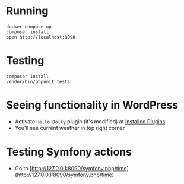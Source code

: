 # Running

```
docker-compose up
composer install
open http://localhost:8090
```

# Testing

```
composer install
vendor/bin/phpunit tests
```

# Seeing functionality in WordPress

- Activate `Hello Dolly` plugin (it's modified) at [Installed Plugins](http://127.0.0.1:8090/wp-admin/plugins.php?plugin_status=all&paged=1&s)
- You'll see current weather in top right corner

# Testing Symfony actions

- Go to [http://127.0.0.1:8090/symfony.php/time](http://127.0.0.1:8090/symfony.php/time)
